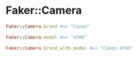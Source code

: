 # Faker::Camera

```ruby
Faker::Camera.brand #=> "Canon"

Faker::Camera.model #=> "450D"

Faker::Camera.brand_with_model #=> "Canon 450D"
```
